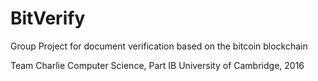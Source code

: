 # BitVerify
Group Project for document verification based on the bitcoin blockchain

Team Charlie
Computer Science, Part IB
University of Cambridge, 2016
